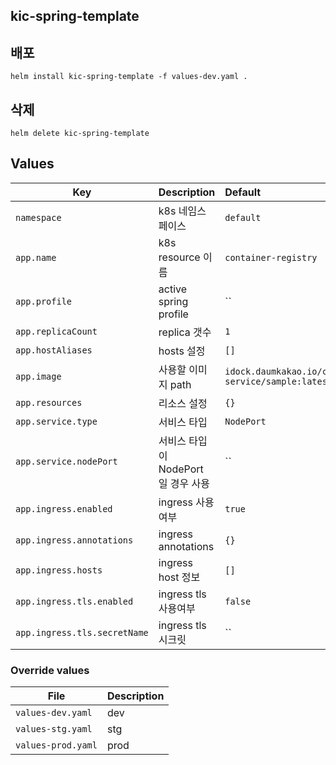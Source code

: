 ## kic-spring-template

## 배포
```
helm install kic-spring-template -f values-dev.yaml .
```

## 삭제
```
helm delete kic-spring-template
```

## Values
| Key | Description | Default |
|---|:---|:---|
| `namespace` | k8s 네임스페이스 | `default` |
| `app.name` | k8s resource 이름 | `container-registry` |
| `app.profile` | active spring profile | `` |
| `app.replicaCount` | replica 갯수 | `1` |
| `app.hostAliases` | hosts 설정 | `[]` |
| `app.image` | 사용할 이미지 path | `idock.daumkakao.io/cloud-service/sample:latest` |
| `app.resources` | 리소스 설정 | `{}` |
| `app.service.type` | 서비스 타입 | `NodePort` |
| `app.service.nodePort` | 서비스 타입이 NodePort 일 경우 사용 | `` |
| `app.ingress.enabled` | ingress 사용 여부 | `true` |
| `app.ingress.annotations` | ingress annotations | `{}` |
| `app.ingress.hosts` | ingress host 정보 | `[]` |
| `app.ingress.tls.enabled` | ingress tls 사용여부 | `false` |
| `app.ingress.tls.secretName` | ingress tls 시크릿 | `` |
 
### Override values
| File | Description |
|---|:---|
| `values-dev.yaml` | dev |
| `values-stg.yaml` | stg |
| `values-prod.yaml` | prod |
